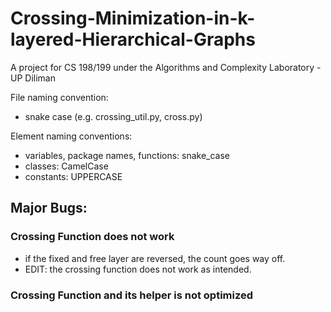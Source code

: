 # Crossing-Minimization-in-k-layered-Hierarchical-Graphs

A project for CS 198/199 under the Algorithms and Complexity Laboratory - UP Diliman




File naming convention:
- snake case (e.g. crossing_util.py, cross.py)

Element naming conventions:
- variables, package names, functions: snake_case
- classes: CamelCase
- constants: UPPERCASE


## Major Bugs: 
### Crossing Function does not work
- if the fixed and free layer are reversed, the count goes way off.
- EDIT: the crossing function does not work as intended.
### Crossing Function and its helper is not optimized